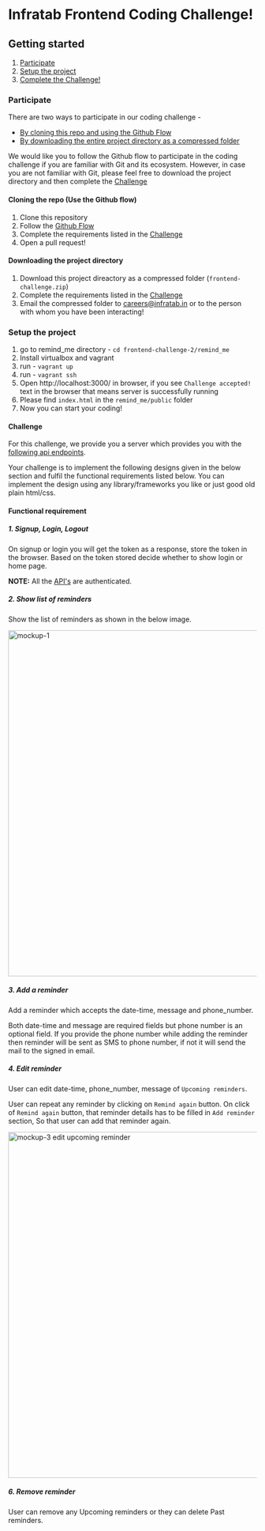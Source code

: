 # Infratab Frontend Coding Challenge!

## Getting started
1. [Participate](#participate)
2. [Setup the project](#setup-the-project)
3. [Complete the Challenge!](#challenge)

### Participate
There are two ways to participate in our coding challenge -
- [By cloning this repo and using the Github Flow](#cloning-the-repo-use-the-github-flow)
- [By downloading the entire project directory as a compressed folder](#downloading-the-project-directory)

We would like you to follow the Github flow to participate in the coding challenge if you are familiar with Git and its ecosystem. However, in case you are not familiar with Git, please feel free to download the project directory and then complete the [Challenge](#challenge)

#### Cloning the repo (Use the Github flow)
1. Clone this repository
2. Follow the [Github Flow](https://guides.github.com/introduction/flow/)
3. Complete the requirements listed in the [Challenge](#challenge)
4. Open a pull request!

#### Downloading the project directory
1. Download this project direactory as a compressed folder (`frontend-challenge.zip`)
2. Complete the requirements listed in the [Challenge](#challenge)
3. Email the compressed folder to careers@infratab.in or to the person with whom you have been interacting!

### Setup the project
1. go to remind_me directory - `cd frontend-challenge-2/remind_me` 
2. Install virtualbox and vagrant
3. run - `vagrant up`
4. run - `vagrant ssh`
5. Open http://localhost:3000/ in browser, if you see `Challenge accepted!` text in the browser that means server is successfully running
6. Please find `index.html` in the `remind_me/public` folder
7. Now you can start your coding!

#### Challenge
For this challenge, we provide you a server which provides you with the [following api endpoints](https://github.com/Infratab/frontend-challenge-2/blob/master/API.md).

Your challenge is to implement the following designs given in the below section and fulfil the functional requirements listed below. You can implement the design using any library/frameworks you like or just good old plain html/css.

#### Functional requirement
##### 1. Signup, Login, Logout

On signup or login you will get the token as a response, store the token in the browser. Based on the token stored decide whether to show login or home page.

**NOTE:** All the [API's](https://github.com/Infratab/frontend-challenge-2/blob/master/API.md#reminder-apis) are authenticated.
      
##### 2. Show list of reminders
  Show the list of reminders as shown in the below image.
  
<img width="700" alt="mockup-1" src="https://cloud.githubusercontent.com/assets/12729226/16512744/5d770dfc-3f7c-11e6-9eb0-836587a74204.png">
  
##### 3. Add a reminder

  Add a reminder which accepts the date-time, message and phone_number.
  
  Both date-time and message are required fields but phone number is an optional field. If you provide the phone number while adding the reminder then reminder will be sent as SMS to phone number, if not it will send the mail to the signed in email.

##### 4. Edit reminder
  User can edit date-time, phone_number, message of `Upcoming reminders`.
  
  User can repeat any reminder by clicking on `Remind again` button. On click of `Remind again` button, that reminder details has to be filled in `Add reminder` section, So that user can add that reminder again.
  
  <img width="700" alt="mockup-3 edit upcoming reminder" src="https://cloud.githubusercontent.com/assets/12729226/16512749/6f32095c-3f7c-11e6-9a51-9ab788516a5d.png">


##### 6. Remove reminder
 User can remove any Upcoming reminders or they can delete Past reminders.
